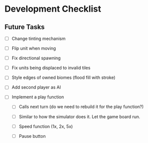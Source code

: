 # Development Checklist

## Future Tasks

- [ ] Change tinting mechanism
- [ ] Flip unit when moving

- [ ] Fix directional spawning
- [ ] Fix units being displaced to invalid tiles

- [ ] Style edges of owned biomes (flood fill with stroke)

- [ ] Add second player as AI

- [ ] Implement a play function
  - [ ] Calls next turn (do we need to rebuild it for the play function?)
  - [ ] Similar to how the simulator does it. Let the game board run.
  - [ ] Speed function (1x, 2x, 5x)
  - [ ] Pause button   

